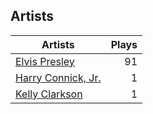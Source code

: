 ## Artists
Artists | Plays 
----- | -----: 
[Elvis Presley](/artists/elvis-presley-1014) | 91
[Harry Connick, Jr.](/artists/harry-connick-jr-41411) | 1
[Kelly Clarkson](/artists/kelly-clarkson-34788) | 1

